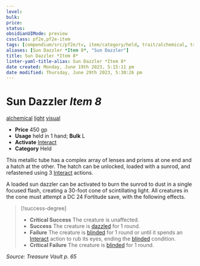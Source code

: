 ```yaml
---
level:
bulk:
price:
status:
obsidianUIMode: preview
cssclass: pf2e,pf2e-item
tags: [compendium/src/pf2e/tv, item/category/held, trait/alchemical, trait/light, trait/visual]
aliases: [Sun Dazzler *Item 8*, "Sun Dazzler"]
title: Sun Dazzler *Item 8*
linter-yaml-title-alias: Sun Dazzler *Item 8*
date created: Monday, June 19th 2023, 5:15:11 pm
date modified: Thursday, June 29th 2023, 5:30:26 pm
---
```


# Sun Dazzler *Item 8*

[alchemical](rules/traits/alchemical.md) [light](rules/traits/light.md) [visual](rules/traits/visual.md)  

- **Price** 450 gp
- **Usage** held in 1 hand; **Bulk** L
- **Activate** [Interact](rules/actions/interact.md)
- **Category** Held

This metallic tube has a complex array of lenses and prisms at one end and a hatch at the other. The hatch can be unlocked, loaded with a sunrod, and refastened using 3 [Interact](rules/actions/interact.md) actions.

A loaded sun dazzler can be activated to burn the sunrod to dust in a single focused flash, creating a 30-foot cone of scintillating light. All creatures in the cone must attempt a DC 24 Fortitude save, with the following effects.

> [!success-degree]
> - **Critical Success** The creature is unaffected.
> - **Success** The creature is [dazzled](rules/conditions.md#Dazzled) for 1 round.
> - **Failure** The creature is [blinded](rules/conditions.md#Blinded) for 1 round or until it spends an [Interact](rules/actions/interact.md) action to rub its eyes, ending the [blinded](rules/conditions.md#Blinded) condition.
> - **Critical Failure** The creature is [blinded](rules/conditions.md#Blinded) for 1 round.

*Source: Treasure Vault p. 65*
